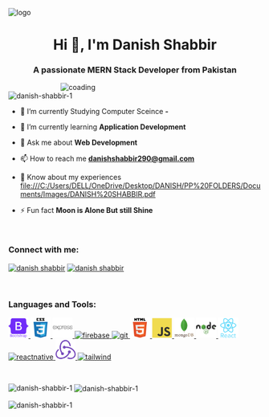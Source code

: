 ![logo](https://github.com/danish-shabbir-1/danish-shabbir-1/blob/main/Blue%20Modern%20Elegant%20Corporate%20Personal%20Profile%20LinkedIn%20Banner.png)
<h1 align="center">Hi 👋, I'm Danish Shabbir </h1>
<h3 align="center">A passionate MERN Stack Developer from Pakistan</h3>

<img align='right' alt='coading' width='400' src='https://camo.githubusercontent.com/7de37139d0b4c1ce40865e799b446c0e963a3dd8fb68d239707237c40604fa3d/68747470733a2f2f63646e2e6472696262626c652e636f6d2f75736572732f3733303730332f73637265656e73686f74732f363538313234332f6176656e746f2e676966' />

<p align="left"> <img src="https://komarev.com/ghpvc/?username=danish-shabbir-1&label=Profile%20views&color=0e75b6&style=flat" alt="danish-shabbir-1" /> </p>

- 🔭 I’m currently Studying Computer Sceince **-**

- 🌱 I’m currently learning **Application Development**

- 💬 Ask me about **Web Development**

- 📫 How to reach me **danishshabbir290@gmail.com**

- 📄 Know about my experiences [file:///C:/Users/DELL/OneDrive/Desktop/DANISH/PP%20FOLDERS/Documents/Images/DANISH%20SHABBIR.pdf](file:///C:/Users/DELL/OneDrive/Desktop/DANISH/PP%20FOLDERS/Documents/Images/DANISH%20SHABBIR.pdf)

- ⚡ Fun fact **Moon is Alone But still Shine**
<br />
<h3 align="left">Connect with me:</h3>
<p align="left">
<a href="https://linkedin.com/in/danish shabbir" target="blank"><img align="center" src="https://raw.githubusercontent.com/rahuldkjain/github-profile-readme-generator/master/src/images/icons/Social/linked-in-alt.svg" alt="danish shabbir" height="30" width="40" /></a>
<a href="https://fb.com/danish shabbir" target="blank"><img align="center" src="https://raw.githubusercontent.com/rahuldkjain/github-profile-readme-generator/master/src/images/icons/Social/facebook.svg" alt="danish shabbir" height="30" width="40" /></a>
</p>
<br />
<h3 align="left">Languages and Tools:</h3>
<p align="left"> <a href="https://getbootstrap.com" target="_blank" rel="noreferrer"> <img src="https://raw.githubusercontent.com/devicons/devicon/master/icons/bootstrap/bootstrap-plain-wordmark.svg" alt="bootstrap" width="40" height="40"/> </a> <a href="https://www.w3schools.com/css/" target="_blank" rel="noreferrer"> <img src="https://raw.githubusercontent.com/devicons/devicon/master/icons/css3/css3-original-wordmark.svg" alt="css3" width="40" height="40"/> </a> <a href="https://expressjs.com" target="_blank" rel="noreferrer"> <img src="https://raw.githubusercontent.com/devicons/devicon/master/icons/express/express-original-wordmark.svg" alt="express" width="40" height="40"/> </a> <a href="https://firebase.google.com/" target="_blank" rel="noreferrer"> <img src="https://www.vectorlogo.zone/logos/firebase/firebase-icon.svg" alt="firebase" width="40" height="40"/> </a> <a href="https://git-scm.com/" target="_blank" rel="noreferrer"> <img src="https://www.vectorlogo.zone/logos/git-scm/git-scm-icon.svg" alt="git" width="40" height="40"/> </a> <a href="https://www.w3.org/html/" target="_blank" rel="noreferrer"> <img src="https://raw.githubusercontent.com/devicons/devicon/master/icons/html5/html5-original-wordmark.svg" alt="html5" width="40" height="40"/> </a> <a href="https://developer.mozilla.org/en-US/docs/Web/JavaScript" target="_blank" rel="noreferrer"> <img src="https://raw.githubusercontent.com/devicons/devicon/master/icons/javascript/javascript-original.svg" alt="javascript" width="40" height="40"/> </a> <a href="https://www.mongodb.com/" target="_blank" rel="noreferrer"> <img src="https://raw.githubusercontent.com/devicons/devicon/master/icons/mongodb/mongodb-original-wordmark.svg" alt="mongodb" width="40" height="40"/> </a> <a href="https://nodejs.org" target="_blank" rel="noreferrer"> <img src="https://raw.githubusercontent.com/devicons/devicon/master/icons/nodejs/nodejs-original-wordmark.svg" alt="nodejs" width="40" height="40"/> </a> <a href="https://reactjs.org/" target="_blank" rel="noreferrer"> <img src="https://raw.githubusercontent.com/devicons/devicon/master/icons/react/react-original-wordmark.svg" alt="react" width="40" height="40"/> </a> <a href="https://reactnative.dev/" target="_blank" rel="noreferrer"> <img src="https://reactnative.dev/img/header_logo.svg" alt="reactnative" width="40" height="40"/> </a> <a href="https://redux.js.org" target="_blank" rel="noreferrer"> <img src="https://raw.githubusercontent.com/devicons/devicon/master/icons/redux/redux-original.svg" alt="redux" width="40" height="40"/> </a> <a href="https://tailwindcss.com/" target="_blank" rel="noreferrer"> <img src="https://www.vectorlogo.zone/logos/tailwindcss/tailwindcss-icon.svg" alt="tailwind" width="40" height="40"/> </a> </p>
<br />
<p><img align="left" src="https://github-readme-stats.vercel.app/api/top-langs?username=danish-shabbir-1&show_icons=true&locale=en&layout=compact" alt="danish-shabbir-1" /></p>

<p>&nbsp;<img align="center" src="https://github-readme-stats.vercel.app/api?username=danish-shabbir-1&show_icons=true&locale=en" alt="danish-shabbir-1" /></p>

<p><img align="center" src="https://github-readme-streak-stats.herokuapp.com/?user=danish-shabbir-1&" alt="danish-shabbir-1" /></p>
